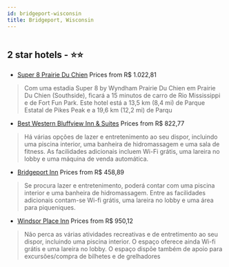```yaml
---
id: bridgeport-wisconsin
title: Bridgeport, Wisconsin
---
```


<center><img src="https://i.travelapi.com/hotels/1000000/130000/123700/123690/0941caa5_z.jpg" alt="" /></center>


##  2 star hotels - ⭐️⭐️

-    [Super 8 Prairie Du Chien](https://us.hurb.com/hotelsidgeport/super-8-prairie-du-chien-HT-RQMD?cmp=18055) Prices from R$ 1.022,81
   > Com uma estadia Super 8 by Wyndham Prairie Du Chien em Prairie Du Chien (Southside), ficará a 15 minutos de carro de Rio Mississippi e de Fort Fun Park. Este hotel está a 13,5 km (8,4 mi) de Parque Estatal de Pikes Peak e a 19,6 km (12,2 mi) de Parqu
-    [Best Western Bluffview Inn & Suites](https://us.hurb.com/hotelsidgeport/best-western-bluffview-inn-suites-HT-WS6U?cmp=18055) Prices from R$ 822,77
   > Há várias opções de lazer e entretenimento ao seu dispor, incluindo uma piscina interior, uma banheira de hidromassagem e uma sala de fitness. As facilidades adicionais incluem Wi-Fi grátis, uma lareira no lobby e uma máquina de venda automática.
-    [Bridgeport Inn](https://us.hurb.com/hotelsidgeport/bridgeport-inn-HT-2ZF8?cmp=18055) Prices from R$ 458,89
   > Se procura lazer e entretenimento, poderá contar com uma piscina interior e uma banheira de hidromassagem. Entre as facilidades adicionais contam-se Wi-fi grátis, uma lareira no lobby e uma área para piqueniques.
-    [Windsor Place Inn](https://us.hurb.com/hotelsidgeport/windsor-place-inn-HT-GNE1?cmp=18055) Prices from R$ 950,12
   > Não perca as várias atividades recreativas e de entretimento ao seu dispor, incluindo uma piscina interior. O espaço oferece ainda Wi-fi grátis e uma lareira no lobby. O espaço dispõe também de apoio para excursões/compra de bilhetes e de grelhadores

